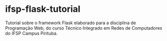 # ifsp-flask-tutorial
Tutorial sobre o framework Flask elaborado para a disciplina de Programação Web, do curso Técnico Integrado em Redes de Computadores do IFSP Campus Pirituba.
